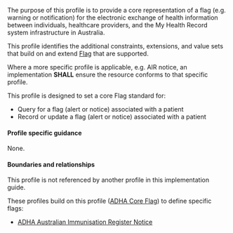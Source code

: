The purpose of this profile is to provide a core representation of a flag (e.g. warning or notification) for the electronic exchange of health information between individuals, healthcare providers, and the My Health Record system infrastructure in Australia.

This profile identifies the additional constraints, extensions, and value sets that build on and extend [Flag](http://hl7.org/fhir/R4/flag.html) that are supported. 

Where a more specific profile is applicable, e.g. AIR notice, an implementation **SHALL** ensure the resource conforms to that specific profile.

This profile is designed to set a core Flag standard for:
* Query for a flag (alert or notice) associated with a patient
* Record or update a flag (alert or notice) associated with a patient


#### Profile specific guidance
None.


#### Boundaries and relationships
This profile is not referenced by another profile in this implementation guide.

These profiles build on this profile ([ADHA Core Flag](StructureDefinition-dh-flag-core-1.html)) to define specific flags:
* [ADHA Australian Immunisation Register Notice](StructureDefinition-dh-flag-air-1.html)
